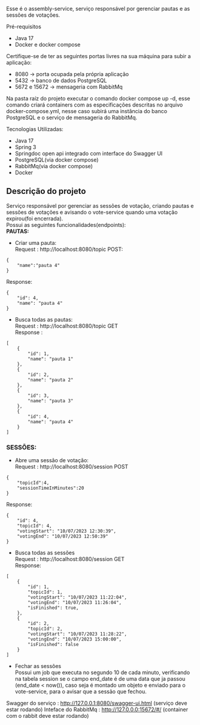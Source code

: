 Esse é o assembly-service, serviço responsável por gerenciar pautas e as sessões de votações.

Pré-requisitos
- Java 17
- Docker e docker compose 

Certifique-se de ter as seguintes portas livres na sua máquina para subir a aplicação:<br>
- 8080 -> porta ocupada pela própria aplicação
- 5432 -> banco de dados PostgreSQL
- 5672 e 15672 -> mensageria com RabbitMq

Na pasta raíz do projeto executar o comando docker compose up -d, esse comando criará containers com as especificações descritas no arquivo docker-compose.yml, nesse caso subirá uma instância do banco PostgreSQL e o serviço de mensageria do RabbitMq.

Tecnologias Utilizadas:
- Java 17
- Spring 3
- Springdoc open api integrado com interface do Swagger UI
- PostgreSQL(via docker compose)
- RabbitMq(via docker compose)
- Docker

<h2>Descrição do projeto</h2>
Serviço responsável por gerenciar as sessões de votação, criando pautas e sessões de votações e avisando o vote-service quando uma votação expirou(foi encerrada). <br>
Possui as seguintes funcionalidades(endpoints): <br>
<strong>PAUTAS:</strong>

- Criar uma pauta:<br>
Request : http://localhost:8080/topic POST:<br>
````
{
    "name":"pauta 4"
}
````
Response:
````
{
    "id": 4,
    "name": "pauta 4"
}
````
- Busca todas as pautas:<br>
Request : http://localhost:8080/topic GET<br>
Response :
````
[
    {
        "id": 1,
        "name": "pauta 1"
    },
    {
        "id": 2,
        "name": "pauta 2"
    },
    {
        "id": 3,
        "name": "pauta 3"
    },
    {
        "id": 4,
        "name": "pauta 4"
    }
]
````
<h3>SESSÕES:</h3>

- Abre uma sessão de votação: <br>
Request : http://localhost:8080/session POST
````
{
    "topicId":4,
    "sessionTimeInMinutes":20
}
````
Response:
````
{
    "id": 4,
    "topicId": 4,
    "votingStart": "10/07/2023 12:30:39",
    "votingEnd": "10/07/2023 12:50:39"
}
````
- Busca todas as sessões<br>
Request : http://localhost:8080/session GET<br>
Response:
````
[
    {
        "id": 1,
        "topicId": 1,
        "votingStart": "10/07/2023 11:22:04",
        "votingEnd": "10/07/2023 11:26:04",
        "isFinished": true,
    },
    {
        "id": 2,
        "topicId": 2,
        "votingStart": "10/07/2023 11:28:22",
        "votingEnd": "10/07/2023 15:00:00",
        "isFinished": false
    }
]
````
- Fechar as sessões<br>
Possui um job que executa no segundo 10 de cada minuto, verificando na tabela session se o campo end_date é de uma data que ja passou (end_date < now()), caso seja é montado um objeto e enviado para o vote-service, para o avisar que a sessão que fechou.

Swagger do serviço : http://127.0.0.1:8080/swagger-ui.html (serviço deve estar rodando)
Inteface do RabbitMq : http://127.0.0.0:15672/#/ (container com o rabbit deve estar rodando)
